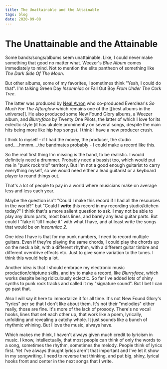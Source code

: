```yaml
---
title: The Unattainable and the Attainable
tags: blog
date: 2020-09-08
---
```

# The Unattainable and the Attainable

Some bands/songs/albums seem unattainable. Like, I could never make something that good no matter what. Weezer's *Blue Album* comes immediately to mind. Not to mention the elite pantheon of something like *The Dark Side Of The Moon*.

But other albums, some of my favorites, I sometimes think "Yeah, I could do that". I'm talking Green Day *Insomniac* or Fall Out Boy *From Under The Cork Tree*.

The latter was produced by [Neal Avron](https://en.wikipedia.org/wiki/Neal_Avron) who co-produced Everclear's *So Much For The Afterglow* which remains one of the [[best albums in the universe]]. He also produced some New Found Glory albums, a Weezer album, and *Blurryface* by Twenty One Pilots, the latter of which I love for its eclectic style (it has ukulele prominently on several songs, despite the main hits being more like hip hop songs). I think I have a new producer crush.

I think to myself - if I had the money, the producer, the studio and.....hmmm....the bandmates probably - I could make a record like this.

So the real first thing I'm missing is the band, to be realistic. I would definitely need a drummer. Probably need a bassist too, which would put me in "punk rock trio" territory. But I'm not a good enough guitarist to carry everything myself, so we would need either a lead guitarist or a keyboard player to round things out.

That's a lot of people to pay in a world where musicians make on average less and less each year.

Maybe the question isn't "Could I make this record if I had all the resources in the world?" but "Could I **write** this record in my recording studio/kitchen today?" I think that's a more salient question to ask. I may not be able to play any drum parts, most bass lines, and barely any lead guitar parts. But could I "fake it 'till I make it" with what I have, and at least write the songs that would be on *Insomniac 2*.

One idea I have is that for my punk numbers, I need to record multiple guitars. Even if they're playing the same chords, I could play the chords up on the neck a bit, with a different rhythm, with a different guitar timbre and different overdrive effects etc. Just to give some variation to the tunes. I think this would help a lot.

Another idea is that I should embrace my electronic music production/chiptune skills, and try to make a record, like *Blurryface*, which works despite being ridiculously eclectic. So far I've added lots of shiny synths to punk rock tracks and called it my "signature sound". But I bet I can go past that.

Also I will say it here to immortalize it for all time. It's not New Found Glory's "lyrics" per se that I don't like about them. It's not their "melodies" either really, those are fine. It's more of the lack of prosody. There's no vocal hooks, lines that set each other up, that work like a poem, lyrically, unfolding and revealing a catchy whole. It just sounds like a bunch of rhythmic whining. But I love the music, always have.

Which makes me think, I haven't always given much credit to lyricism in music. I know, intellectually, that most people can think of only the words to a song, sometimes the rhythm, sometimes the melody. People think of lyrics first. Yet I've always thought lyrics aren't that important and I've let it show in my songwriting. I need to reverse that thinking, and put big, shiny, lyrical hooks front and center in the next songs that I write.